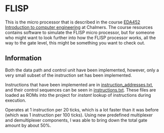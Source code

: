 # FLISP

This is the micro processor that is described in the course [EDA452 Introduction to computer engineering](https://student.portal.chalmers.se/en/chalmersstudies/courseinformation/Pages/SearchCourse.aspx?course_id=31745&parsergrp=3) at Chalmers. The course resources contains software to simulate the FLISP micro processor, but for someone who might want to look further into how the FLISP processor works, all the way to the gate level, this might be something you want to check out.

## Information

Both the data path and control unit have been implemented, however, only a very small subset of the instruction set has been implemented.

Instructions that have been implemented are in [instruction_addresses.txt](rom/instruction_addresses.txt), and their control sequences can be seen in [instructions.txt](rom/instructions.txt). These files are loaded as ROMs into the project for *instant* lookup of instructions during execution.

Operates at 1 instruction per 20 ticks, which is a lot faster than it was before (which was 1 instruction per 100 ticks). Using new predefined multiplexer and demultiplexer components, I was able to bring down the total gate amount by about 50%.